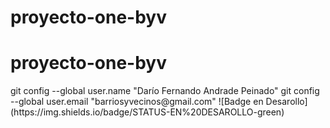 # proyecto-one-byv
<h1>proyecto-one-byv</h1>
git config --global user.name "Darío Fernando Andrade Peinado"
git config --global user.email "barriosyvecinos@gmail.com"
![Badge en Desarollo](https://img.shields.io/badge/STATUS-EN%20DESAROLLO-green) 


